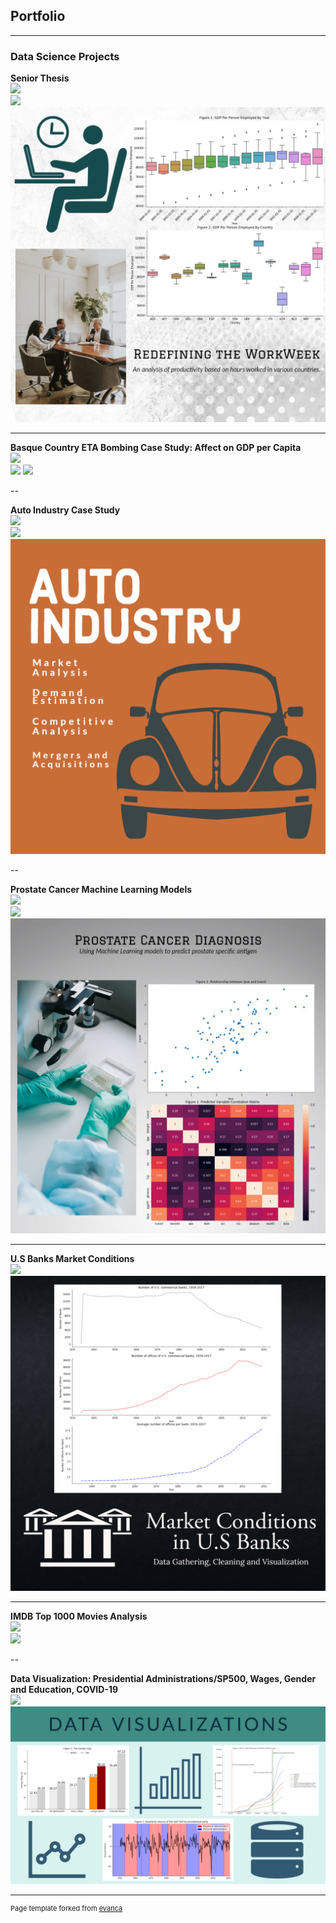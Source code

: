 ## Portfolio

---

### Data Science Projects 

<b> Senior Thesis </b>
<br>
[![](https://img.shields.io/badge/Thesis%20Final%20Draft-View%20PDF-informational)](https://github.com/rudydey13/portfolio/blob/020bcdda3c41904706898805584d82dd6c60baaf/pdf/Dey,%20Rudrajit.finaldraft.pdf)
<br>
[![](https://img.shields.io/badge/Jupyter%20Notebook-View%20HTML%20Preview-orange)](https://htmlpreview.github.io/?https://github.com/rudydey13/portfolio/blob/7ec3e1836eaa995214149bb02357fef417d00175/jupyter_html/SeniorThesisJupyterNotebook.html)
<img src="images/thesis_thumbnail.png?raw=true"/>

---

<b> Basque Country ETA Bombing Case Study: Affect on GDP per Capita </b>
<br>
[![](https://img.shields.io/badge/Summary%20Report-View%20PDF-informational)](https://github.com/rudydey13/portfolio/blob/13fe7eb807793ca8d6c7782820a49cf79623ae90/pdf/Final_Report_Dey.pdf)
<br>
[![](https://img.shields.io/badge/Jupyter%20Notebook-View%20HTML%20Preview-orange)](https://htmlpreview.github.io/?https://github.com/rudydey13/portfolio/blob/13fe7eb807793ca8d6c7782820a49cf79623ae90/jupyter_html/Basque_Country_ETA_CaseStudy.html)
<img src="images/basque_bombing_thumbnail.png?raw=true"/>

--

<b> Auto Industry Case Study </b>
<br>
[![](https://img.shields.io/badge/Summary%20Report-View%20PDF-informational)](https://github.com/rudydey13/portfolio/blob/2a569514df1565ecb37ffeb4dff8de1bf07d6a5a/pdf/Exam2_Report_Dey.pdf)
<br>
[![](https://img.shields.io/badge/Jupyter%20Notebook-View%20HTML%20Preview-orange)](https://htmlpreview.github.io/?https://github.com/rudydey13/portfolio/blob/2a569514df1565ecb37ffeb4dff8de1bf07d6a5a/jupyter_html/AutoData_CaseStudy.html)
<img src="images/auto_industry_thumbnail.png?raw=true"/>

--

<b> Prostate Cancer Machine Learning Models </b>
<br>
[![](https://img.shields.io/badge/Summary%20Report-View%20PDF-informational)](https://github.com/rudydey13/portfolio/blob/c1d98c8faa43c5a7bec115c7cc5eaed048c592f7/pdf/PS3_Report_Dey.pdf)
<br>
[![](https://img.shields.io/badge/Jupyter%20Notebook-View%20HTML%20Preview-orange)](https://htmlpreview.github.io/?https://github.com/rudydey13/portfolio/blob/c1d98c8faa43c5a7bec115c7cc5eaed048c592f7/jupyter_html/Prostate_Cancer_MachineLearningModels.html)
<br>
<img src="images/prostate_cancer_thumbnail.png?raw=true"/>

---

<b> U.S Banks Market Conditions </b>
<br>
[![](https://img.shields.io/badge/Jupyter%20Notebook-View%20HTML%20Preview-orange)](https://htmlpreview.github.io/?https://github.com/rudydey13/portfolio/blob/19af7caca96c50e31cf5f1ec859e7883126e240c/jupyter_html/Market_Conditions_US_Banking.html)
<br>
<img src="images/usbanks_thumbnail.png?raw=true"/>

---

<b> IMDB Top 1000 Movies Analysis </b>
<br>
[![](https://img.shields.io/badge/Jupyter%20Notebook-View%20HTML%20Preview-orange)](https://htmlpreview.github.io/?https://github.com/rudydey13/portfolio/blob/7fef0e70024408c8bf63899f5425f406909fb335/jupyter_html/IMDB_DataVisualization_Webscraping.html)
<br>
<img src="images/imdb_thumbnail.png?raw=true"/>

--

<b> Data Visualization: Presidential Administrations/SP500, Wages, Gender and Education, COVID-19 </b>
<br>
[![](https://img.shields.io/badge/Jupyter%20Notebook-View%20HTML%20Preview-orange)](https://htmlpreview.github.io/?https://github.com/rudydey13/portfolio/blob/d5ff789ee98d05fe2e0bc62551f21982c9a4939e/jupyter_html/presidential_administrationsSP500_wages_gender_education_COVID.html)
<br>
<img src="images/data_visuals.png?raw=true"/>

---
<p style="font-size:11px">Page template forked from <a href="https://github.com/evanca/quick-portfolio">evanca</a></p>
<!-- Remove above link if you don't want to attibute -->
